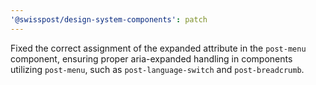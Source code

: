 ```yaml
---
'@swisspost/design-system-components': patch
---
```


Fixed the correct assignment of the expanded attribute in the `post-menu` component, ensuring proper aria-expanded handling in components utilizing `post-menu`, such as `post-language-switch` and `post-breadcrumb`.
